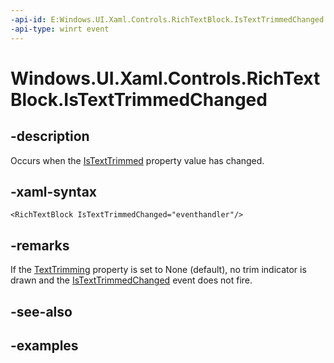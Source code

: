 ```yaml
---
-api-id: E:Windows.UI.Xaml.Controls.RichTextBlock.IsTextTrimmedChanged
-api-type: winrt event
---
```


<!-- Event syntax.
public event TypedEventHandler IsTextTrimmedChanged<RichTextBlock, IsTextTrimmedChangedEventArgs>
-->

# Windows.UI.Xaml.Controls.RichTextBlock.IsTextTrimmedChanged

## -description

Occurs when the [IsTextTrimmed](richtextblock_istexttrimmed.md) property value has changed.



## -xaml-syntax

```xaml
<RichTextBlock IsTextTrimmedChanged="eventhandler"/>
```

## -remarks

If the [TextTrimming](richtextblock_texttrimming.md) property is set to None (default), no trim indicator is drawn and the [IsTextTrimmedChanged](richtextblock_istexttrimmedchanged.md) event does not fire.

## -see-also

## -examples

